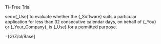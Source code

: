 Ti=Free Trial

sec={_Use} to evaluate whether the {_Software} suits a particular application for less than 32 consecutive calendar days, on behalf of {_You} or {_Your_Company}, is {_Use} for a permitted purpose.

=[G/Z/ol/Base]
